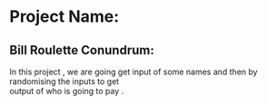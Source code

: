 # Project Name:
## Bill Roulette Conundrum:
In this project , we are going get input of some names and then by randomising the inputs to get \
output of who is going to pay .
